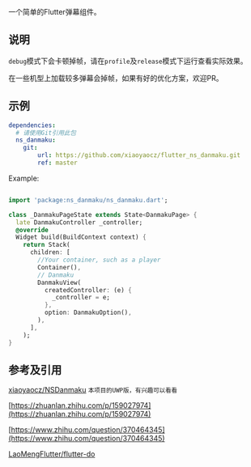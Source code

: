 一个简单的Flutter弹幕组件。

## 说明

`debug`模式下会卡顿掉帧，请在`profile`及`release`模式下运行查看实际效果。

在一些机型上加载较多弹幕会掉帧，如果有好的优化方案，欢迎PR。

## 示例

``` yaml
dependencies: 
  # 请使用Git引用此包
  ns_danmaku: 
    git: 
        url: https://github.com/xiaoyaocz/flutter_ns_danmaku.git
        ref: master
```

Example:

```dart

import 'package:ns_danmaku/ns_danmaku.dart';

class _DanmakuPageState extends State<DanmakuPage> {
  late DanmakuController _controller;
  @override
  Widget build(BuildContext context) {
    return Stack(
      children: [
        //Your container, such as a player
        Container(),
        // Danmaku
        DanmakuView(
          createdController: (e) {
            _controller = e;
          },
          option: DanmakuOption(),
        ),
      ],
    );
}

```

## 参考及引用

[xiaoyaocz/NSDanmaku](https://github.com/xiaoyaocz/NSDanmaku) `本项目的UWP版，有兴趣可以看看`

[https://zhuanlan.zhihu.com/p/159027974](https://zhuanlan.zhihu.com/p/159027974)

[https://www.zhihu.com/question/370464345](https://www.zhihu.com/question/370464345)

[LaoMengFlutter/flutter-do](https://github.com/LaoMengFlutter/flutter-do/tree/master/flutter_barrage_sample)
